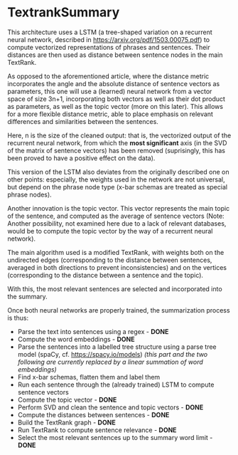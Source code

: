 # TextrankSummary

This architecture uses a LSTM (a tree-shaped variation on a recurrent neural network, described in https://arxiv.org/pdf/1503.00075.pdf) to compute vectorized representations of phrases and sentences. Their distances are then used as distance between sentence nodes in the main TextRank.

As opposed to the aforementioned article, where the distance metric incorporates the angle and the absolute distance of sentence vectors as parameters, this one will use a (learned) neural network from a vector space of size 3n+1, incorporating both vectors as well as their dot product as parameters, as well as the topic vector (more on this later). This allows for a more flexible distance metric, able to place emphasis on relevant differences and similarities between the sentences.

Here, n is the size of the cleaned output: that is, the vectorized output of the recurrent neural network, from which the **most significant** axis (in the SVD of the matrix of sentence vectors) has been removed (suprisingly, this has been proved to have a positive effect on the data).

This version of the LSTM also deviates from the originally described one on other points: especially, the weights used in the network are not universal, but depend on the phrase node type (x-bar schemas are treated as special phrase nodes).

Another innovation is the topic vector. This vector represents the main topic of the sentence, and computed as the average of sentence vectors (Note: Another possibility, not examined here due to a lack of relevant databases, would be to compute the topic vector by the way of a recurrent neural network).

The main algorithm used is a modified TextRank, with weights both on the undirected edges (corresponding to the distance between sentences, averaged in both directions to prevent inconsistencies) and on the vertices (corresponding to the distance between a sentence and the topic).

With this, the most relevant sentences are selected and incorporated into the summary.

Once both neural networks are properly trained, the summarization process is thus:
  - Parse the text into sentences using a regex - **DONE**
  - Compute the word embeddings - **DONE**
  - Parse the sentences into a labelled tree structure using a parse tree model (spaCy, cf. https://spacy.io/models) *(this part and the two following are currently replaced by a linear summation of word embeddings)*
  - Find x-bar schemas, flatten them and label them
  - Run each sentence through the (already trained) LSTM to compute sentence vectors
  - Compute the topic vector - **DONE**
  - Perform SVD and clean the sentence and topic vectors - **DONE**
  - Compute the distances between sentences - **DONE**
  - Build the TextRank graph - **DONE**
  - Run TextRank to compute sentence relevance - **DONE**
  - Select the most relevant sentences up to the summary word limit - **DONE**
